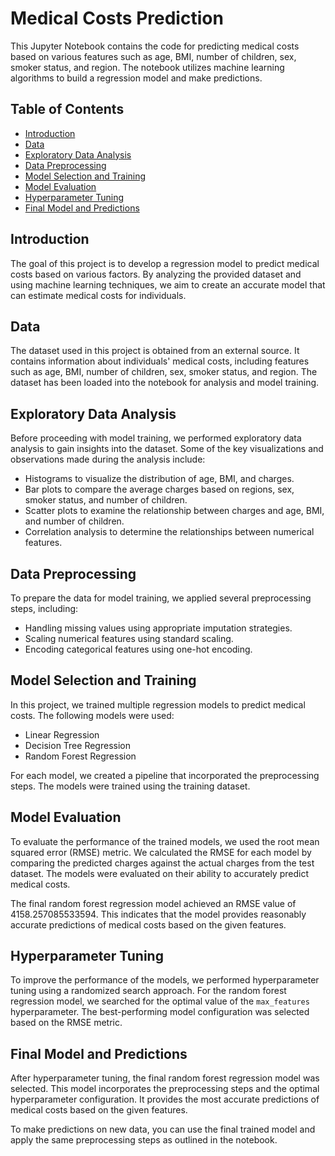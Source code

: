 # **Medical Costs Prediction**

This Jupyter Notebook contains the code for predicting medical costs based on various features such as age, BMI, number of children, sex, smoker status, and region. The notebook utilizes machine learning algorithms to build a regression model and make predictions.

## **Table of Contents**
- [Introduction](#introduction)
- [Data](#data)
- [Exploratory Data Analysis](#exploratory-data-analysis)
- [Data Preprocessing](#data-preprocessing)
- [Model Selection and Training](#model-selection-and-training)
- [Model Evaluation](#model-evaluation)
- [Hyperparameter Tuning](#hyperparameter-tuning)
- [Final Model and Predictions](#final-model-and-predictions)

## **Introduction**<a id="introduction"></a>
The goal of this project is to develop a regression model to predict medical costs based on various factors. By analyzing the provided dataset and using machine learning techniques, we aim to create an accurate model that can estimate medical costs for individuals.

## **Data**<a id="data"></a>
The dataset used in this project is obtained from an external source. It contains information about individuals' medical costs, including features such as age, BMI, number of children, sex, smoker status, and region. The dataset has been loaded into the notebook for analysis and model training.

## **Exploratory Data Analysis**<a id="exploratory-data-analysis"></a>
Before proceeding with model training, we performed exploratory data analysis to gain insights into the dataset. Some of the key visualizations and observations made during the analysis include:
- Histograms to visualize the distribution of age, BMI, and charges.
- Bar plots to compare the average charges based on regions, sex, smoker status, and number of children.
- Scatter plots to examine the relationship between charges and age, BMI, and number of children.
- Correlation analysis to determine the relationships between numerical features.

## **Data Preprocessing**<a id="data-preprocessing"></a>
To prepare the data for model training, we applied several preprocessing steps, including:
- Handling missing values using appropriate imputation strategies.
- Scaling numerical features using standard scaling.
- Encoding categorical features using one-hot encoding.

## **Model Selection and Training**<a id="model-selection-and-training"></a>
In this project, we trained multiple regression models to predict medical costs. The following models were used:
- Linear Regression
- Decision Tree Regression
- Random Forest Regression

For each model, we created a pipeline that incorporated the preprocessing steps. The models were trained using the training dataset.

## **Model Evaluation**<a id="model-evaluation"></a>
To evaluate the performance of the trained models, we used the root mean squared error (RMSE) metric. We calculated the RMSE for each model by comparing the predicted charges against the actual charges from the test dataset. The models were evaluated on their ability to accurately predict medical costs.

The final random forest regression model achieved an RMSE value of 4158.257085533594. This indicates that the model provides reasonably accurate predictions of medical costs based on the given features.

## **Hyperparameter Tuning**<a id="hyperparameter-tuning"></a>
To improve the performance of the models, we performed hyperparameter tuning using a randomized search approach. For the random forest regression model, we searched for the optimal value of the `max_features` hyperparameter. The best-performing model configuration was selected based on the RMSE metric.

## **Final Model and Predictions**<a id="final-model-and-predictions"></a>
After hyperparameter tuning, the final random forest regression model was selected. This model incorporates the preprocessing steps and the optimal hyperparameter configuration. It provides the most accurate predictions of medical costs based on the given features.

To make predictions on new data, you can use the final trained model and apply the same preprocessing steps as outlined in the notebook.


